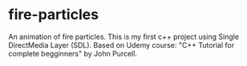 # fire-particles
An animation of fire particles.
This is my first c++ project using Single DirectMedia Layer (SDL).
Based on Udemy course: "C++ Tutorial for complete begginners" by John Purcell.
